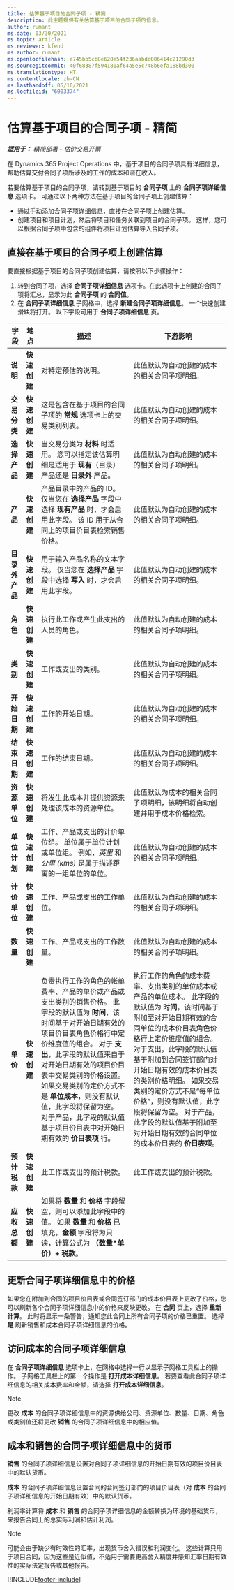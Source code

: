 ```yaml
---
title: 估算基于项目的合同子项 - 精简
description: 此主题提供有关估算基于项目的合同子项的信息。
author: rumant
ms.date: 03/30/2021
ms.topic: article
ms.reviewer: kfend
ms.author: rumant
ms.openlocfilehash: e745bb5cb8e620e54f236aabdc006414c21290d3
ms.sourcegitcommit: 40f68387f594180af64a5e5c748b6efa188bd300
ms.translationtype: HT
ms.contentlocale: zh-CN
ms.lasthandoff: 05/10/2021
ms.locfileid: "6003374"
---
```

# <a name="estimate-a-projectbased-contract-line---lite"></a>估算基于项目的合同子项 - 精简

_**适用于：** 精简部署 - 估价交易开票_

在 Dynamics 365 Project Operations 中，基于项目的合同子项具有详细信息，帮助估算交付合同子项所涉及的工作的成本和潜在收入。

若要估算基于项目的合同子项，请转到基于项目的 **合同子项** 上的 **合同子项详细信息** 选项卡。  可通过以下两种方法在基于项目的合同子项上创建估算：

   - 通过手动添加合同子项详细信息，直接在合同子项上创建估算。
   - 创建项目和项目计划，然后将项目和任务关联到项目的合同子项。 这样，您可以根据合同子项中包含的组件将项目计划估算导入合同子项。

## <a name="create-an-estimation-directly-on-a-projectbased-contract-line"></a>直接在基于项目的合同子项上创建估算

要直接根据基于项目的合同子项创建估算，请按照以下步骤操作：

1. 转到合同子项，选择 **合同子项详细信息** 选项卡。在此选项卡上创建的合同子项将汇总，显示为此 **合同子项** 的 **合同值**。 
2. 在 **合同子项详细信息** 子网格中，选择 **新建合同子项详细信息**。 一个快速创建滑块将打开。 以下字段可用于 **合同子项详细信息** 页。

| 字段 | 地点 | 描述 | 下游影响 |
| --- | --- | --- | --- |
| **说明** | **快速创建** | 对特定预估的说明。 | 此值默认为自动创建的成本的相关合同子项明细。 |
| **交易分类** | **快速创建** | 这是包含在基于项目的合同子项的 **常规** 选项卡上的交易类别列表。 | 此值默认为自动创建的成本的相关合同子项明细。 |
| **选择产品** | **快速创建** | 当交易分类为 **材料** 时适用。 您可以指定该估算明细是适用于 **现有**（目录）产品还是 **目录外** 产品。 | 此值默认为自动创建的成本的相关合同子项明细。 |
| **产品** | **快速创建** | 产品目录中的产品的 ID。 仅当您在 **选择产品** 字段中选择 **现有产品** 时，才会启用此字段。 该 ID 用于从合同上的项目价目表检索销售价格。 | 此值默认为自动创建的成本的相关合同子项明细。 |
| **目录外产品** | **快速创建** | 用于输入产品名称的文本字段。 仅当您在 **选择产品** 字段中选择 **写入** 时，才会启用此字段。| 此值默认为自动创建的成本的相关合同子项明细。 |
| **角色** | **快速创建** | 执行此工作或产生此支出的人员的角色。 | 此值默认为自动创建的成本的相关合同子项明细。|
| **类别** | **快速创建** | 工作或支出的类别。 |此值默认为自动创建的成本的相关合同子项明细。|
| **开始日期** | **快速创建** | 工作的开始日期。 | 此值默认为自动创建的成本的相关合同子项明细。 |
| **结束日期** | **快速创建** | 工作的结束日期。 | 此值默认为自动创建的成本的相关合同子项明细。 |
| **资源单位** | **快速创建** | 将发生此成本并提供资源来处理该成本的资源单位。 |此值默认为成本的相关合同子项明细，该明细将自动创建并用于成本价格检索。 |
| **单位计划** | **快速创建** | 工作、产品或支出的计价单位组。 单位属于单位计划或单位组。 例如，*英里* 和 *公里 (kms)* 是属于描述距离的一组单位的单位。 | 此值默认为自动创建的成本的相关合同子项明细。 |
| **计价单位** | **快速创建** | 工作、产品或支出的工作单位。 | 此值默认为自动创建的成本的相关合同子项明细。 |
| **数量** | **快速创建** | 工作、产品或支出的工作数量。 | 此值默认为自动创建的成本的相关合同子项明细。 |
| **单价** | **快速创建** | 负责执行工作的角色的帐单费率、产品的单价或产品或支出类别的销售价格。 此字段的默认值为 **时间**，该时间基于对开始日期有效的项目价目表角色价格行中定价维度值的组合。 对于 **支出**，此字段的默认值来自于对开始日期有效的项目价目表中交易类别的价格设置。 如果交易类别的定价方式不是 **单位成本**，则没有默认值，此字段将保留为空。 对于产品，此字段的默认值基于项目价目表中对开始日期有效的 **价目表项** 行。| 执行工作的角色的成本费率、支出类别的单位成本或产品的单位成本。 此字段的默认值为 **时间**，该时间基于附加至对开始日期有效的合同单位的成本价目表角色价格行上定价维度值的组合。 对于支出，此字段的默认值基于附加到合同签订部门对开始日期有效的成本价目表的类别价格明细。 如果交易类别的定价方式不是“每单位价格”，则没有默认值，此字段将保留为空。 对于产品，此字段的默认值基于附加至对开始日期有效的合同单位的成本价目表的 **价目表项**。|
| **预计税款** | **快速创建** | 此工作或支出的预计税款。 | 此工作或支出的预计税款。 |
| **应收总额** | **快速创建** | 如果将 **数量** 和 **价格** 字段留空，则可以添加此字段中的值。 如果 **数量** 和 **价格** 已填充，**金额** 字段将为只读，计算公式为 **（数量\*单价）+ 税款**。 | &nbsp; |

## <a name="update-prices-on-contract-line-details"></a>更新合同子项详细信息中的价格

如果您在附加到合同的项目价目表或合同签订部门的成本价目表上更改了价格，您可以刷新各个合同子项详细信息中的价格来反映更改。 在 **合同** 页上，选择 **重新计算**。 此时将显示一条警告，通知您此合同上所有合同子项的价格已重置。 选择 **是** 刷新销售和成本合同子项详细信息的价格。

## <a name="access-contract-line-details-for-cost"></a>访问成本的合同子项详细信息

在 **合同子项详细信息** 选项卡上，在网格中选择一行以显示子网格工具栏上的操作。 子网格工具栏上的第一个操作是 **打开成本详细信息**。 若要查看此合同子项详细信息的相关成本费率和金额，请选择 **打开成本详细信息**。 

> [!NOTE]
> 更改 **成本** 的合同子项详细信息中的资源供给公司、资源单位、数量、日期、角色或类别值还将更改 **销售** 的合同子项详细信息中的相应值。

## <a name="currency-on-contract-line-details-for-cost-and-sales"></a>成本和销售的合同子项详细信息中的货币

**销售** 的合同子项详细信息设置对合同子项详细信息的开始日期有效的项目价目表中的默认货币。

**成本** 的合同子项详细信息设置合同的合同签订部门的项目价目表（对 **成本** 的合同子项详细信息的开始日期有效）中的默认货币。

利润率计算将 **成本** 和 **销售** 的合同子项详细信息的金额转换为环境的基础货币，来报告合同上的总实际利润和估计利润。

> [!NOTE]
> 可能会由于缺少有时效性的汇率，出现货币舍入错误和利润变化。 这些计算只用于项目合同，因为这些是近似值，不适用于需要更高舍入精度并感知汇率日期有效性的实际法定报告或其他报告。


[!INCLUDE[footer-include](../../includes/footer-banner.md)]
